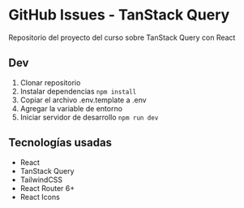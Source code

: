 # GitHub Issues - TanStack Query

Repositorio del proyecto del curso sobre TanStack Query con React

## Dev

1. Clonar repositorio
2. Instalar dependencias `npm install`
3. Copiar el archivo .env.template a .env
4. Agregar la variable de entorno
5. Iniciar servidor de desarrollo `npm run dev`

## Tecnologías usadas

- React
- TanStack Query
- TailwindCSS
- React Router 6+
- React Icons

